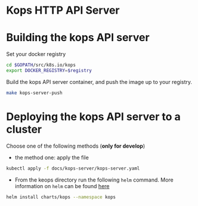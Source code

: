 # Kops HTTP API Server

# Building the kops API server

Set your docker registry

```bash
cd $GOPATH/src/k8s.io/kops
export DOCKER_REGISTRY=$registry
```

Build the kops API server container, and push the image up to your registry.

```bash
make kops-server-push
```

# Deploying the kops API server to a cluster 

Choose one of the following methods (**only for develop**)

* the method one: apply the file

```bash
kubectl apply -f docs/kops-server/kops-server.yaml
```


* From the keops directory run the following `helm` command. More information on `helm` can be found [here](https://github.com/kubernetes/helm)

```bash
helm install charts/kops --namespace kops
```

